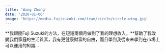 ```yaml
---
title: 'Wing Zhong'
date: '2020-01-06'
image: 'https://media.fujisuzuki.com/team/circle/circle-wing.jpg'
---
```

**我跟隨Fuji Suzuki的方法，在短短兩個月做到了我的理想收入，**幫助了我改變我們家庭的生活質素，我有更健康財富的自由，而且學到我從來未學到在市場上可以運用的知識...